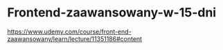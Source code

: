 # Frontend-zaawansowany-w-15-dni
https://www.udemy.com/course/front-end-zaawansowany/learn/lecture/11351186#content
